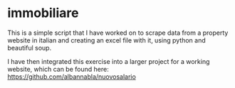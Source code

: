 # immobiliare

This is a simple script that I have worked on to scrape data from a property website in italian and creating an excel file with it, using python and beautiful soup. 

I have then integrated this exercise into a larger project for a working website, which can be found here:
https://github.com/albannabla/nuovosalario
